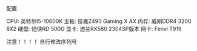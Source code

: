 配置

CPU: 英特尔I5-10600K
主板: 技嘉Z490 Gaming X AX
内存: 威刚DDR4 3200 8X2
硬盘: 铠侠RD 500G
显卡: 迪兰RX580 2304SP版本
网卡: Fenvi T919




注意！！！！
自行修改序列号
